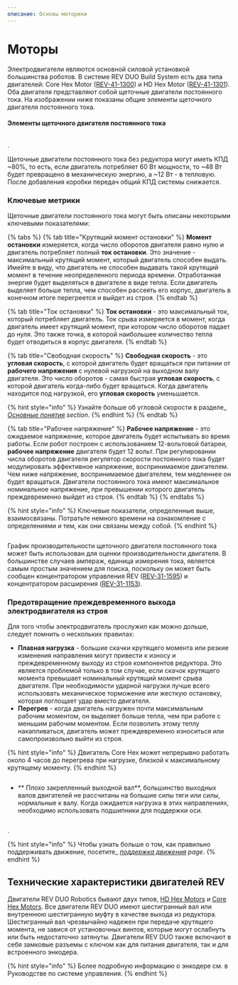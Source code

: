 ```yaml
---
описание: Основы моторики
---
```


# Моторы

Электродвигатели являются основной силовой установкой большинства роботов. В системе REV DUO Build System есть два типа двигателей: Core Hex Motor ([REV-41-1300](https://www.revrobotics.com/rev-41-1300/)) и HD Hex Motor ([REV-41-1301](https://www.revrobotics.com/rev-41-1301/)). Оба двигателя представляют собой щеточные двигатели постоянного тока. На изображении ниже показаны общие элементы щеточного двигателя постоянного тока.&#x20;

#### Элементы щеточного двигателя постоянного тока

<figure><img src="https://2589213514-files.gitbook.io/~/files/v0/b/gitbook-legacy-files/o/assets%2F15mm%2F-M8MarlMx5meMXBAcMX_%2F-M8MhYlMn7b3u0xtE-Zr%2F1.png?generation=1590609462403887&#x26;alt=media" alt=""><figcaption></figcaption></figure>.

Щеточные двигатели постоянного тока без редуктора могут иметь КПД \~80%, то есть, если двигатель потребляет 60 Вт мощности, то \~48 Вт будет превращено в механическую энергию, а \~12 Вт - в тепловую. После добавления коробки передач общий КПД системы снижается.

### Ключевые метрики&#x20;

Щеточные двигатели постоянного тока могут быть описаны некоторыми ключевыми показателями:

{% tabs %}
{% tab title="Крутящий момент остановки" %}
**Момент остановки** измеряется, когда число оборотов двигателя равно нулю и двигатель потребляет полный **ток остановки**. Это значение - максимальный крутящий момент, который двигатель способен выдать. Имейте в виду, что двигатель не способен выдавать такой крутящий момент в течение неопределенного периода времени. Отработанная энергия будет выделяться в двигателе в виде тепла. Если двигатель выделяет больше тепла, чем способен рассеять его корпус, двигатель в конечном итоге перегреется и выйдет из строя.
{% endtab %}

{% tab title="Ток остановки" %}
**Ток остановки** - это максимальный ток, который потребляет двигатель. Ток срыва измеряется в момент, когда двигатель имеет крутящий момент, при котором число оборотов падает до нуля. Это также точка, в которой наибольшее количество тепла будет отводиться в корпус двигателя.
{% endtab %}

{% tab title="Свободная скорость" %}
**Свободная скорость** - это **угловая скорость**, с которой двигатель будет вращаться при питании от **рабочего напряжения** с нулевой нагрузкой на выходном валу двигателя. Это число оборотов - самая быстрая **угловая скорость**, с которой двигатель когда-либо будет вращаться. Когда двигатель находится под нагрузкой, его **угловая скорость** уменьшается.

{% hint style="info" %}
Узнайте больше об угловой скорости в разделе_ [_Основные понятия_](broken-reference) _section_.
{% endhint %}
{% endtab %}

{% tab title="Рабочее напряжение" %}
**Рабочее напряжение** - это ожидаемое напряжение, которое двигатель будет испытывать во время работы. Если робот построен с использованием 12-вольтовой батареи, **рабочее напряжение** двигателя будет 12 вольт. При регулировании числа оборотов двигателя регулятор скорости постоянного тока будет модулировать эффективное напряжение, воспринимаемое двигателем. Чем ниже напряжение, воспринимаемое двигателем, тем медленнее он будет вращаться. Двигатели постоянного тока имеют максимальное номинальное напряжение, при превышении которого двигатель преждевременно выйдет из строя.
{% endtab %}
{% endtabs %}

{% hint style="info" %}
Ключевые показатели, определенные выше, взаимосвязаны. Потратьте немного времени на ознакомление с определениями и тем, как они связаны между собой.
{% endhint %}

<figure><img src="https://2589213514-files.gitbook.io/~/files/v0/b/gitbook-legacy-files/o/assets%2F-M5yw0n8IneF5-9ybLjT%2F-M8MarlMx5meMXBAcMX_%2F-M8MjbITl7U1Z3GF12lg%2Fimage.png?alt=media&#x26;token=23cc8cf8-3552-45fe-96fe-a2fd6d91e5cc" alt=""><figcaption></figcaption></figure>

График производительности щеточного двигателя постоянного тока может быть использован для оценки производительности двигателя. В большинстве случаев ампераж, единица измерения тока, является самым простым значением для поиска, поскольку он может быть сообщен концентратором управления REV ([REV-31-1595](https://www.revrobotics.com/rev-31-1595/)) и концентратором расширения ([REV-31-1153](https://www.revrobotics.com/rev-31-1153/)).

### Предотвращение преждевременного выхода электродвигателя из строя&#x20;

Для того чтобы электродвигатель прослужил как можно дольше, следует помнить о нескольких правилах:

* **Плавная нагрузка** - большие скачки крутящего момента или резкие изменения направления могут привести к износу и преждевременному выходу из строя компонентов редуктора. Это является проблемой только в том случае, если скачок крутящего момента превышает номинальный крутящий момент срыва двигателя. При необходимости ударной нагрузки лучше всего использовать механическое торможение или жесткую остановку, которая поглощает удар вместо двигателя.
* **Перегрев** - когда двигатель нагружен почти максимальным рабочим моментом, он выделяет больше тепла, чем при работе с меньшим рабочим моментом. Если позволить этому теплу накапливаться, двигатель может преждевременно износиться или самопроизвольно выйти из строя.

{% hint style="info" %}
Двигатель Core Hex может непрерывно работать около 4 часов до перегрева при нагрузке, близкой к максимальному крутящему моменту.
{% endhint %}

<figure><img src="https://2589213514-files.gitbook.io/~/files/v0/b/gitbook-legacy-files/o/assets%2F-M5yw0n8IneF5-9ybLjT%2F-MkxSTCiBXSImLUpgg3a%2F-MkxTx7rWGPS61t1vhRb%2Fwaste%20power%20chart%20-%20motor%20guide%20preventing%20premature%20motor%20failure.png?alt=media&#x26;token=8ffd06bb-070e-4bce-b30a-46f7074f0663" alt=""><figcaption></figcaption></figure>

* ** Плохо закрепленный выходной вал**, большинство выходных валов двигателей не рассчитаны на большие силы тяги или силы, нормальные к валу. Когда ожидается нагрузка в этих направлениях, необходимо использовать подшипники для поддержки оси.

<figure><img src="https://2589213514-files.gitbook.io/~/files/v0/b/gitbook-legacy-files/o/assets%2F15mm%2F-M8MarlMx5meMXBAcMX_%2F-M8MhYlSbdgM5CBTcLsw%2F7.png?generation=1590609462320338&#x26;alt=media" alt=""><figcaption></figcaption></figure>.

{% hint style="info" %}
Чтобы узнать больше о том, как правильно поддерживать движение, посетите_ [_поддержка движения_](broken-reference) _page_.
{% endhint %}

## Технические характеристики двигателей REV

Двигатели REV DUO Robotics бывают двух типов, [HD Hex Motors](broken-reference) и [Core Hex Motors](broken-reference). Все двигатели REV DUO имеют шестигранный вал или внутреннюю шестигранную муфту в качестве выхода из редуктора. Шестигранный вал чрезвычайно надежен при передаче крутящего момента, не завися от установочных винтов, которые могут ослабнуть или быть недостаточно затянуты. Двигатели REV DUO также включают в себя замковые разъемы с ключом как для питания двигателя, так и для встроенного энкодера.&#x20;

{% hint style="info" %}
Более подробную информацию о энкодере см. в Руководстве по системе управления.
{% endhint %}

<figure><img src="https://2589213514-files.gitbook.io/~/files/v0/b/gitbook-legacy-files/o/assets%2F-M5yw0n8IneF5-9ybLjT%2F-M8MarlMx5meMXBAcMX_%2F-M8N2tQzyjYft6IXAWR3%2FScreenshot%20(4).png?alt=media&#x26;token=bed0b70d-86d8-4ffa-8a99-d94f8f7053ef"alt=""><figcaption></figcaption></figure>

<figure><img src="https://2589213514-files.gitbook.io/~/files/v0/b/gitbook-legacy-files/o/assets%2F15mm%2F-M8MarlMx5meMXBAcMX_%2F-M8MhYlWc2lieDE0X1Fg%2F11.png?generation=1590609462333072&#x26;alt=media"alt=""><figcaption></figcaption></figure>
